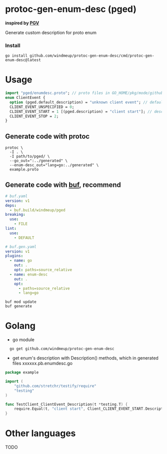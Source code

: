 # protoc-gen-enum-desc (pged)

**inspired by [PGV](https://github.com/bufbuild/protoc-gen-validate)**

Generate custom description for proto enum

### Install

```shell
go install github.com/windmeup/protoc-gen-enum-desc/cmd/protoc-gen-enum-desc@latest
```

# Usage

```protobuf
import "pged/enumdesc.proto"; // proto files in GO_HOME/pkg/mode/github.com/windmeup/...
enum ClientEvent {
  option (pged.default_description) = "unknown client event"; // default description, optional
  CLIENT_EVENT_UNSPECIFIED = 0;
  CLIENT_EVENT_START = 1 [(pged.description) = "client start"]; // description, optional
  CLIENT_EVENT_STOP = 2;
}
```

## Generate code with protoc

```shell
protoc \
  -I . \
  -I path/to/pged/ \
  --go_out=":../generated" \
  --enum-desc_out="lang=go:../generated" \
  example.proto
```

## Generate code with [buf](https://buf.build/), recommend

```yaml
# buf.yaml
version: v1
deps:
  - buf.build/windmeup/pged
breaking:
  use:
    - FILE
lint:
  use:
    - DEFAULT
```

```yaml
# buf.gen.yaml
version: v1
plugins:
  - name: go
    out: .
    opt: paths=source_relative
  - name: enum-desc
    out: .
    opt:
      - paths=source_relative
      - lang=go
```

```shell
buf mod update
buf generate
```

# Golang

- go module

```shell
  go get github.com/windmeup/protoc-gen-enum-desc
```

- get enum's description with Description() methods, which in generated files xxxxxx.pb.enumdesc.go

```go
package example

import (
	"github.com/stretchr/testify/require"
	"testing"
)

func TestClient_ClientEvent_Description(t *testing.T) {
	require.Equal(t, "client start", Client_CLIENT_EVENT_START.Description())
}
```

# Other languages

TODO
